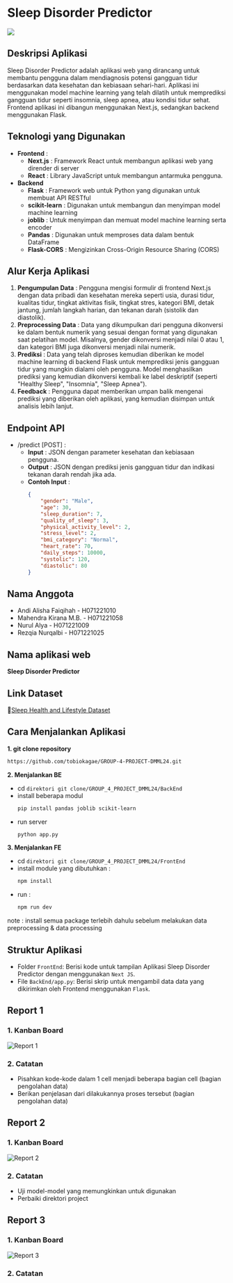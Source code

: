 # **Sleep Disorder Predictor**
![](https://github.com/tobiokagae/GROUP-4-PROJECT-DMML24/assets/113653966/08a72c31-60b1-4efe-b9eb-3987385a2db7)

## Deskripsi Aplikasi 
Sleep Disorder Predictor adalah aplikasi web yang dirancang untuk membantu pengguna dalam mendiagnosis potensi gangguan tidur berdasarkan data kesehatan dan kebiasaan sehari-hari. Aplikasi ini menggunakan model machine learning yang telah dilatih untuk memprediksi gangguan tidur seperti insomnia, sleep apnea, atau kondisi tidur sehat. Frontend aplikasi ini dibangun menggunakan Next.js, sedangkan backend menggunakan Flask.

## Teknologi yang Digunakan
- **Frontend** :
  - **Next.js** : Framework React untuk membangun aplikasi web yang dirender di server
  - **React** : Library JavaScript untuk membangun antarmuka pengguna.
- **Backend**
   - **Flask** : Framework web untuk Python yang digunakan untuk membuat API RESTful
   - **scikit-learn** : Digunakan untuk membangun dan menyimpan model machine learning
   - **joblib** : Untuk menyimpan dan memuat model machine learning  serta encoder
   - **Pandas** : Digunakan untuk memproses data dalam bentuk DataFrame
   - **Flask-CORS** : Mengizinkan Cross-Origin Resource Sharing (CORS)

## Alur Kerja Aplikasi
1. **Pengumpulan Data** : Pengguna mengisi formulir di frontend Next.js dengan data pribadi dan kesehatan mereka seperti usia, durasi tidur, kualitas tidur, tingkat aktivitas fisik, tingkat stres, kategori BMI, detak jantung, jumlah langkah harian, dan tekanan darah (sistolik dan diastolik).
2. **Preprocessing Data** : Data yang dikumpulkan dari pengguna dikonversi ke dalam bentuk numerik yang sesuai dengan format yang digunakan saat pelatihan model. Misalnya, gender dikonversi menjadi nilai 0 atau 1, dan kategori BMI juga dikonversi menjadi nilai numerik.
3. **Prediksi** : Data yang telah diproses kemudian diberikan ke model machine learning di backend Flask untuk memprediksi jenis gangguan tidur yang mungkin dialami oleh pengguna. Model menghasilkan prediksi yang kemudian dikonversi kembali ke label deskriptif (seperti "Healthy Sleep", "Insomnia", "Sleep Apnea").
4. **Feedback** : Pengguna dapat memberikan umpan balik mengenai prediksi yang diberikan oleh aplikasi, yang kemudian disimpan untuk analisis lebih lanjut.

## Endpoint API
- /predict [POST] :
  - **Input** : JSON dengan parameter kesehatan dan kebiasaan pengguna.
  - **Output** : JSON dengan prediksi jenis gangguan tidur dan indikasi tekanan darah rendah jika ada.
  - **Contoh Input** :
    ```json
    {
        "gender": "Male",
        "age": 30,
        "sleep_duration": 7,
        "quality_of_sleep": 3,
        "physical_activity_level": 2,
        "stress_level": 2,
        "bmi_category": "Normal",
        "heart_rate": 70,
        "daily_steps": 10000,
        "systolic": 120,
        "diastolic": 80
    }
    ```

## **Nama Anggota**
- Andi Alisha Faiqihah - H071221010
- Mahendra Kirana M.B. - H071221058
- Nurul Alya - H071221009
- Rezqia Nurqalbi - H071221025

## **Nama aplikasi web**
**Sleep Disorder Predictor**

## **Link Dataset**
🔗[Sleep Health and Lifestyle Dataset](https://www.kaggle.com/datasets/uom190346a/sleep-health-and-lifestyle-dataset)

## Cara Menjalankan Aplikasi
**1. git clone repository**
```bash
https://github.com/tobiokagae/GROUP-4-PROJECT-DMML24.git
```
**2. Menjalankan BE**
   - cd `direktori git clone/GROUP_4_PROJECT_DMML24/BackEnd`
   - install beberapa modul
      ```bash
      pip install pandas joblib scikit-learn
      ```
   - run server
      ```bash
      python app.py
      ```
   
**3. Menjalankan FE**
   - cd `direktori git clone/GROUP_4_PROJECT_DMML24/FrontEnd`
   - install module yang dibutuhkan :
      ```bash
      npm install
      ```
   - run :
      ```bash
      npm run dev
      ```
     
note : install semua package terlebih dahulu sebelum melakukan data preprocessing & data processing

## Struktur Aplikasi
- Folder `FrontEnd`:
  Berisi kode untuk tampilan Aplikasi Sleep Disorder Predictor dengan menggunakan `Next JS`.
- File `BackEnd/app.py`:
  Berisi skrip untuk mengambil data data yang dikirimkan oleh Frontend menggunakan `Flask`.

## **Report 1**
### **1. Kanban Board**
 ![Report 1](https://github.com/tobiokagae/GROUP-4-PROJECT-DMML24/assets/128783688/3e1aafbf-5a57-402b-82c4-4ca94fa4887e)
 
### **2. Catatan**
 - Pisahkan kode-kode dalam 1 cell menjadi beberapa bagian cell (bagian pengolahan data)
 - Berikan penjelasan dari dilakukannya proses tersebut (bagian pengolahan data)

## **Report 2**
### **1. Kanban Board**
 ![Report 2](https://github.com/tobiokagae/GROUP-4-PROJECT-DMML24/assets/128783688/382a06bd-d2ba-4abe-b222-404b62c512c4)

### **2. Catatan**
 - Uji model-model yang memungkinkan untuk digunakan
 - Perbaiki direktori project

## **Report 3**
### **1. Kanban Board**
 ![Report 3](https://github.com/tobiokagae/GROUP-4-PROJECT-DMML24/assets/113653966/3117cd8c-7d01-47bc-a956-a3c8ab7ca97d)

### **2. Catatan**
